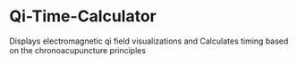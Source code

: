 # Qi-Time-Calculator
Displays electromagnetic qi field visualizations and Calculates timing based on the chronoacupuncture principles
